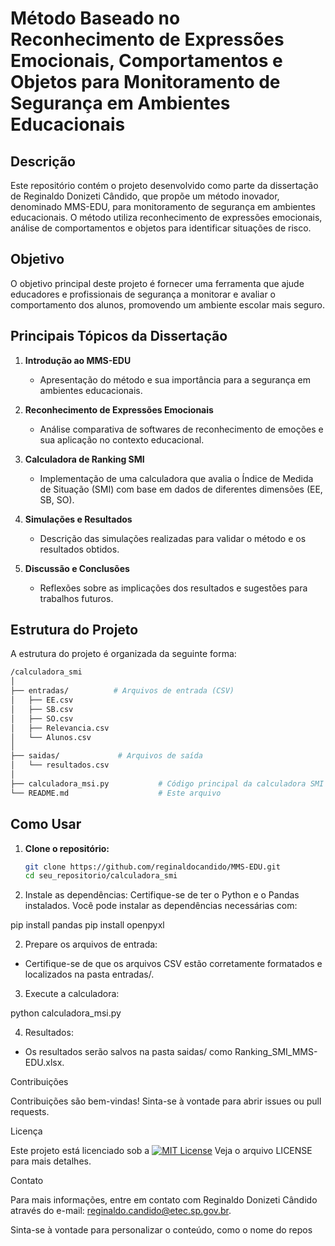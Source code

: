 # Método Baseado no Reconhecimento de Expressões Emocionais, Comportamentos e Objetos para Monitoramento de Segurança em Ambientes Educacionais

## Descrição

Este repositório contém o projeto desenvolvido como parte da dissertação de Reginaldo Donizeti Cândido, que propõe um método inovador, denominado MMS-EDU, para monitoramento de segurança em ambientes educacionais. O método utiliza reconhecimento de expressões emocionais, análise de comportamentos e objetos para identificar situações de risco.

## Objetivo

O objetivo principal deste projeto é fornecer uma ferramenta que ajude educadores e profissionais de segurança a monitorar e avaliar o comportamento dos alunos, promovendo um ambiente escolar mais seguro.

## Principais Tópicos da Dissertação

1. **Introdução ao MMS-EDU**
   - Apresentação do método e sua importância para a segurança em ambientes educacionais.

2. **Reconhecimento de Expressões Emocionais**
   - Análise comparativa de softwares de reconhecimento de emoções e sua aplicação no contexto educacional.

3. **Calculadora de Ranking SMI**
   - Implementação de uma calculadora que avalia o Índice de Medida de Situação (SMI) com base em dados de diferentes dimensões (EE, SB, SO).

4. **Simulações e Resultados**
   - Descrição das simulações realizadas para validar o método e os resultados obtidos.

5. **Discussão e Conclusões**
   - Reflexões sobre as implicações dos resultados e sugestões para trabalhos futuros.

## Estrutura do Projeto

A estrutura do projeto é organizada da seguinte forma:
```bash
/calculadora_smi
│
├── entradas/          # Arquivos de entrada (CSV)
│   ├── EE.csv
│   ├── SB.csv
│   ├── SO.csv
│   ├── Relevancia.csv
│   └── Alunos.csv
│
├── saidas/             # Arquivos de saída
│   └── resultados.csv
│
├── calculadora_msi.py           # Código principal da calculadora SMI
└── README.md                    # Este arquivo
````
## Como Usar

1. **Clone o repositório:**
   ```bash
   git clone https://github.com/reginaldocandido/MMS-EDU.git
   cd seu_repositorio/calculadora_smi

1. Instale as dependências:
Certifique-se de ter o Python e o Pandas instalados. Você pode instalar as dependências necessárias com:

pip install pandas
pip install openpyxl

2. Prepare os arquivos de entrada:

- Certifique-se de que os arquivos CSV estão corretamente formatados e localizados na pasta entradas/.

3. Execute a calculadora:

python calculadora_msi.py

4. Resultados:

- Os resultados serão salvos na pasta saidas/ como Ranking_SMI_MMS-EDU.xlsx.

Contribuições

Contribuições são bem-vindas! Sinta-se à vontade para abrir issues ou pull requests.

Licença

Este projeto está licenciado sob a 
[![MIT License](https://img.shields.io/badge/License-MIT-green.svg)](https://choosealicense.com/licenses/mit/)
Veja o arquivo LICENSE para mais detalhes.

Contato

Para mais informações, entre em contato com Reginaldo Donizeti Cândido através do e-mail: reginaldo.candido@etec.sp.gov.br.

Sinta-se à vontade para personalizar o conteúdo, como o nome do repos

